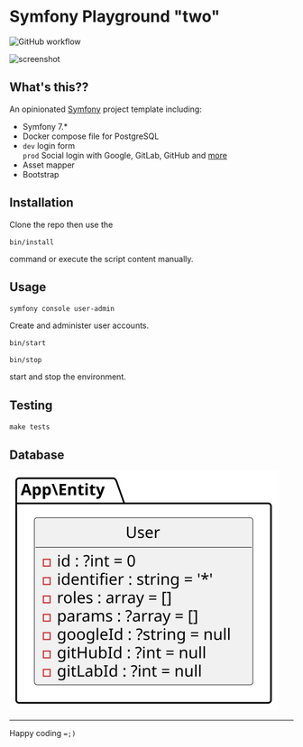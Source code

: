 # Symfony Playground "two"

![GitHub workflow](https://github.com/elkuku/symfony-playground-two/actions/workflows/tests.yml/badge.svg)

![screenshot](https://github.com/elkuku/symfony-playground-two/assets/33978/ee197bbd-a4bf-425e-b26c-1acedece271a)

## What's this??
An opinionated [Symfony](https://symfony.com) project template including:

* Symfony 7.*
* Docker compose file for PostgreSQL
* `dev` login form <br/> `prod` Social login with Google, GitLab, GitHub and [more](https://github.com/knpuniversity/oauth2-client-bundle#step-1-download-the-client-library)
* Asset mapper
* Bootstrap

## Installation
Clone the repo then use the
```shell
bin/install
```
command or execute the script content manually.
   
## Usage
```shell
symfony console user-admin
```
Create and administer user accounts.
```shell
bin/start
```
```shell
bin/stop
```
start and stop the environment.

## Testing

```shell
make tests
```

## Database

![Database Diagram](assets/docs/database.svg)

----

Happy coding `=;)`
